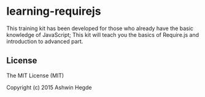 # learning-requirejs

This training kit has been developed for those who already have the basic knowledge of JavaScript; This kit will teach you the basics of Require.js and introduction to advanced part.

## License

The MIT License (MIT)

Copyright (c) 2015 Ashwin Hegde
